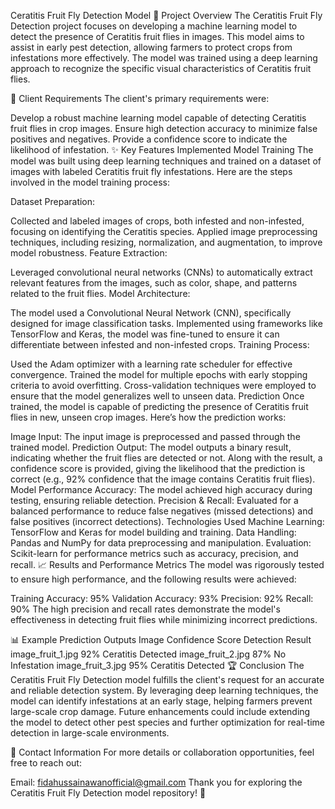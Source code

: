 Ceratitis Fruit Fly Detection Model
📄 Project Overview
The Ceratitis Fruit Fly Detection project focuses on developing a machine learning model to detect the presence of Ceratitis fruit flies in images. This model aims to assist in early pest detection, allowing farmers to protect crops from infestations more effectively. The model was trained using a deep learning approach to recognize the specific visual characteristics of Ceratitis fruit flies.

🎯 Client Requirements
The client's primary requirements were:

Develop a robust machine learning model capable of detecting Ceratitis fruit flies in crop images.
Ensure high detection accuracy to minimize false positives and negatives.
Provide a confidence score to indicate the likelihood of infestation.
✨ Key Features Implemented
Model Training
The model was built using deep learning techniques and trained on a dataset of images with labeled Ceratitis fruit fly infestations. Here are the steps involved in the model training process:

Dataset Preparation:

Collected and labeled images of crops, both infested and non-infested, focusing on identifying the Ceratitis species.
Applied image preprocessing techniques, including resizing, normalization, and augmentation, to improve model robustness.
Feature Extraction:

Leveraged convolutional neural networks (CNNs) to automatically extract relevant features from the images, such as color, shape, and patterns related to the fruit flies.
Model Architecture:

The model used a Convolutional Neural Network (CNN), specifically designed for image classification tasks.
Implemented using frameworks like TensorFlow and Keras, the model was fine-tuned to ensure it can differentiate between infested and non-infested crops.
Training Process:

Used the Adam optimizer with a learning rate scheduler for effective convergence.
Trained the model for multiple epochs with early stopping criteria to avoid overfitting.
Cross-validation techniques were employed to ensure that the model generalizes well to unseen data.
Prediction
Once trained, the model is capable of predicting the presence of Ceratitis fruit flies in new, unseen crop images. Here’s how the prediction works:

Image Input:
The input image is preprocessed and passed through the trained model.
Prediction Output:
The model outputs a binary result, indicating whether the fruit flies are detected or not.
Along with the result, a confidence score is provided, giving the likelihood that the prediction is correct (e.g., 92% confidence that the image contains Ceratitis fruit flies).
Model Performance
Accuracy: The model achieved high accuracy during testing, ensuring reliable detection.
Precision & Recall: Evaluated for a balanced performance to reduce false negatives (missed detections) and false positives (incorrect detections).
Technologies Used
Machine Learning: TensorFlow and Keras for model building and training.
Data Handling: Pandas and NumPy for data preprocessing and manipulation.
Evaluation: Scikit-learn for performance metrics such as accuracy, precision, and recall.
📈 Results and Performance Metrics
The model was rigorously tested to ensure high performance, and the following results were achieved:

Training Accuracy: 95%
Validation Accuracy: 93%
Precision: 92%
Recall: 90%
The high precision and recall rates demonstrate the model's effectiveness in detecting fruit flies while minimizing incorrect predictions.

📊 Example Prediction Outputs
Image	Confidence Score	Detection Result
image_fruit_1.jpg	92%	Ceratitis Detected
image_fruit_2.jpg	87%	No Infestation
image_fruit_3.jpg	95%	Ceratitis Detected
🏆 Conclusion
The Ceratitis Fruit Fly Detection model fulfills the client's request for an accurate and reliable detection system. By leveraging deep learning techniques, the model can identify infestations at an early stage, helping farmers prevent large-scale crop damage. Future enhancements could include extending the model to detect other pest species and further optimization for real-time detection in large-scale environments.

📧 Contact Information
For more details or collaboration opportunities, feel free to reach out:

Email: fidahussainawanofficial@gmail.com
Thank you for exploring the Ceratitis Fruit Fly Detection model repository! 🐝
